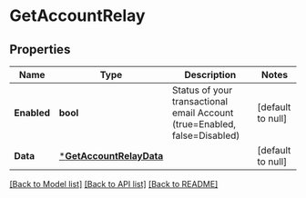# GetAccountRelay

## Properties
Name | Type | Description | Notes
------------ | ------------- | ------------- | -------------
**Enabled** | **bool** | Status of your transactional email Account (true&#x3D;Enabled, false&#x3D;Disabled) | [default to null]
**Data** | [***GetAccountRelayData**](GetAccountRelayData.md) |  | [default to null]

[[Back to Model list]](../README.md#documentation-for-models) [[Back to API list]](../README.md#documentation-for-api-endpoints) [[Back to README]](../README.md)

